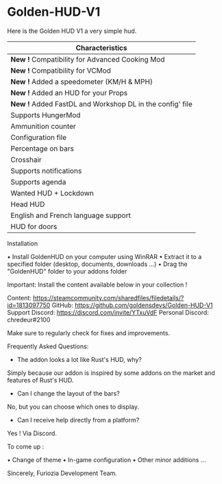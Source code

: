 # Golden-HUD-V1

Here is the Golden HUD V1 a very simple hud.

|Characteristics|
|---------------|
| **New !** Compatibility for Advanced Cooking Mod|
| **New !** Compatibility for VCMod|
| **New !** Added a speedometer (KM/H & MPH)|
| **New !** Added an HUD for your Props|
| **New !** Added FastDL and Workshop DL in the config' file|
| Supports HungerMod|
| Ammunition counter|
| Configuration file|
| Percentage on bars|
| Crosshair|
| Supports notifications|
| Supports agenda|
| Wanted HUD + Lockdown|
| Head HUD|
| English and French language support|
| HUD for doors|

Installation

• Install GoldenHUD on your computer using WinRAR
• Extract it to a specified folder (desktop, documents, downloads ...)
• Drag the "GoldenHUD" folder to your addons folder

Important: Install the content available below in your collection !

Content: https://steamcommunity.com/sharedfiles/filedetails/?id=1813097750
GitHub: https://github.com/goldensdevs/Golden-HUD-V1
Support Discord: https://discord.com/invite/YTxuVdF
Personal Discord: chredeur#2100

Make sure to regularly check for fixes and improvements.


Frequently Asked Questions:

- The addon looks a lot like Rust's HUD, why?

Simply because our addon is inspired by some addons on the market and features of Rust's HUD.

- Can I change the layout of the bars?

No, but you can choose which ones to display.

- Can I receive help directly from a platform?

Yes ! Via Discord.


To come up :

• Change of theme
• In-game configuration
• Other minor additions ...


Sincerely, Furiozia Development Team. 
